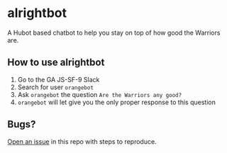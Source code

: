 # alrightbot
A Hubot based chatbot to help you stay on top of how good the Warriors are.

## How to use alrightbot

1. Go to the GA JS-SF-9 Slack
2. Search for user `orangebot`
3. Ask `orangebot` the question `Are the Warriors any good?`
4. `orangebot` will let give you the only proper response to this question

## Bugs?
[Open an issue](https://github.com/alrightjones/alrightbot/issues) in this repo with steps to reproduce.
